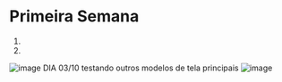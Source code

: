 # Primeira Semana
1. 
2.

![image](https://github.com/KauaTR/TCC/assets/136452270/b998ee29-b06a-4d76-9d1c-e965712d1faa)
DIA 03/10 testando outros modelos de tela principais
![image](https://github.com/KauaTR/TCC/assets/136452270/91cb80de-8824-4983-af9f-6f2d9a173f66)
